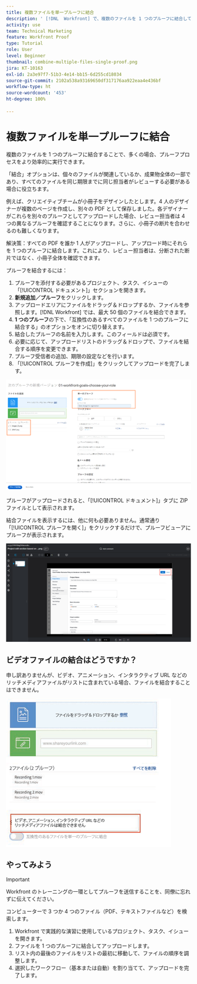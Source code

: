 ```yaml
---
title: 複数ファイルを単一プルーフに結合
description: ' [!DNL  Workfront] で、複数のファイルを 1 つのプルーフに結合してプルーフプロセスを効率化する方法を説明します。'
activity: use
team: Technical Marketing
feature: Workfront Proof
type: Tutorial
role: User
level: Beginner
thumbnail: combine-multiple-files-single-proof.png
jira: KT-10163
exl-id: 2a3e97f7-51b3-4e14-bb15-6d255cd18034
source-git-commit: 2102a538a93169650df317176aa922eaa4e436bf
workflow-type: ht
source-wordcount: '453'
ht-degree: 100%

---
```


# 複数ファイルを単一プルーフに結合

複数のファイルを 1 つのプルーフに結合することで、多くの場合、プルーフプロセスをより効率的に実行できます。

「結合」オプションは、個々のファイルが関連しているか、成果物全体の一部であり、すべてのファイルを同じ期限までに同じ担当者がレビューする必要がある場合に役立ちます。

例えば、クリエイティブチームが小冊子をデザインしたとします。4 人のデザイナーが複数のページを作成し、別々の PDF として保存しました。各デザイナーがこれらを別々のプルーフとしてアップロードした場合、レビュー担当者は 4 つの異なるプルーフを確認することになります。さらに、小冊子の断片を合わせるのも難しくなります。

解決策：すべての PDF を誰か 1 人がアップロードし、アップロード時にそれらを 1 つのプルーフに結合します。これにより、レビュー担当者は、分断された断片ではなく、小冊子全体を確認できます。

プルーフを結合するには：

1. プルーフを添付する必要があるプロジェクト、タスク、イシューの「[!UICONTROL ドキュメント]」セクションを開きます。
1.  **新規追加／プルーフ**&#x200B;をクリックします。
1. アップロードエリアにファイルをドラッグ＆ドロップするか、ファイルを参照します。[!DNL Workfront] では、最大 50 個のファイルを結合できます。
1. **1 つのプルーフ**&#x200B;の下で、「互換性のあるすべてのファイルを 1 つのプルーフに結合する」のオプションをオンに切り替えます。
1. 結合したプルーフの名前を入力します。このフィールドは必須です。
1. 必要に応じて、アップロードリストのドラッグ＆ドロップで、ファイルを結合する順序を変更できます。
1. プルーフ受信者の追加、期限の設定などを行います。
1. 「[!UICONTROL プルーフを作成]」をクリックしてアップロードを完了します。

![アップロードされたファイルのリストと[!UICONTROL 単一のプルーフ]セクションが強調表示された、[!UICONTROL 新しいプルーフ]ウィンドウの画像](assets/combine-proofs.png)

プルーフがアップロードされると、「[!UICONTROL ドキュメント]」タブに ZIP ファイルとして表示されます。

結合ファイルを表示するには、他に何も必要ありません。通常通り「[!UICONTROL プルーフを開く]」をクリックするだけで、プルーフビューアにプルーフが表示されます。

![複数ページのプルーフが表示されたプルーフビューアの画像](assets/combine-proofs-2.png)

## ビデオファイルの結合はどうですか？

申し訳ありませんが、ビデオ、アニメーション、インタラクティブ URL などのリッチメディアファイルがリストに含まれている場合、ファイルを結合することはできません。

![ビデオファイルを結合することができないことを説明するエラーメッセージの画像。](assets/combine-proofs-error.png)


## やってみよう

>[!IMPORTANT]
>
>Workfront のトレーニングの一環としてプルーフを送信することを、同僚に忘れずに伝えてください。


コンピューターで 3 つか 4 つのファイル（PDF、テキストファイルなど）を検索します。

1. Workfront で実践的な演習に使用しているプロジェクト、タスク、イシューを開きます。
1. ファイルを 1 つのプルーフに結合してアップロードします。
1. リスト内の最後のファイルをリストの最初に移動して、ファイルの順序を調整します。
1. 選択したワークフロー（基本または自動）を割り当てて、アップロードを完了します。



<!--
##Learn more
* Create a multi-page proof
-->
